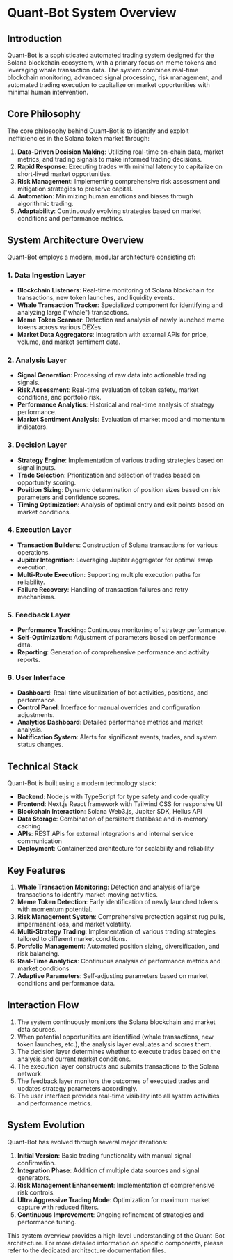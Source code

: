 # Quant-Bot System Overview

## Introduction

Quant-Bot is a sophisticated automated trading system designed for the Solana blockchain ecosystem, with a primary focus on meme tokens and leveraging whale transaction data. The system combines real-time blockchain monitoring, advanced signal processing, risk management, and automated trading execution to capitalize on market opportunities with minimal human intervention.

## Core Philosophy

The core philosophy behind Quant-Bot is to identify and exploit inefficiencies in the Solana token market through:

1. **Data-Driven Decision Making**: Utilizing real-time on-chain data, market metrics, and trading signals to make informed trading decisions.
2. **Rapid Response**: Executing trades with minimal latency to capitalize on short-lived market opportunities.
3. **Risk Management**: Implementing comprehensive risk assessment and mitigation strategies to preserve capital.
4. **Automation**: Minimizing human emotions and biases through algorithmic trading.
5. **Adaptability**: Continuously evolving strategies based on market conditions and performance metrics.

## System Architecture Overview

Quant-Bot employs a modern, modular architecture consisting of:

### 1. Data Ingestion Layer

- **Blockchain Listeners**: Real-time monitoring of Solana blockchain for transactions, new token launches, and liquidity events.
- **Whale Transaction Tracker**: Specialized component for identifying and analyzing large ("whale") transactions.
- **Meme Token Scanner**: Detection and analysis of newly launched meme tokens across various DEXes.
- **Market Data Aggregators**: Integration with external APIs for price, volume, and market sentiment data.

### 2. Analysis Layer

- **Signal Generation**: Processing of raw data into actionable trading signals.
- **Risk Assessment**: Real-time evaluation of token safety, market conditions, and portfolio risk.
- **Performance Analytics**: Historical and real-time analysis of strategy performance.
- **Market Sentiment Analysis**: Evaluation of market mood and momentum indicators.

### 3. Decision Layer

- **Strategy Engine**: Implementation of various trading strategies based on signal inputs.
- **Trade Selection**: Prioritization and selection of trades based on opportunity scoring.
- **Position Sizing**: Dynamic determination of position sizes based on risk parameters and confidence scores.
- **Timing Optimization**: Analysis of optimal entry and exit points based on market conditions.

### 4. Execution Layer

- **Transaction Builders**: Construction of Solana transactions for various operations.
- **Jupiter Integration**: Leveraging Jupiter aggregator for optimal swap execution.
- **Multi-Route Execution**: Supporting multiple execution paths for reliability.
- **Failure Recovery**: Handling of transaction failures and retry mechanisms.

### 5. Feedback Layer

- **Performance Tracking**: Continuous monitoring of strategy performance.
- **Self-Optimization**: Adjustment of parameters based on performance data.
- **Reporting**: Generation of comprehensive performance and activity reports.

### 6. User Interface

- **Dashboard**: Real-time visualization of bot activities, positions, and performance.
- **Control Panel**: Interface for manual overrides and configuration adjustments.
- **Analytics Dashboard**: Detailed performance metrics and market analysis.
- **Notification System**: Alerts for significant events, trades, and system status changes.

## Technical Stack

Quant-Bot is built using a modern technology stack:

- **Backend**: Node.js with TypeScript for type safety and code quality
- **Frontend**: Next.js React framework with Tailwind CSS for responsive UI
- **Blockchain Interaction**: Solana Web3.js, Jupiter SDK, Helius API
- **Data Storage**: Combination of persistent database and in-memory caching
- **APIs**: REST APIs for external integrations and internal service communication
- **Deployment**: Containerized architecture for scalability and reliability

## Key Features

1. **Whale Transaction Monitoring**: Detection and analysis of large transactions to identify market-moving activities.
2. **Meme Token Detection**: Early identification of newly launched tokens with momentum potential.
3. **Risk Management System**: Comprehensive protection against rug pulls, impermanent loss, and market volatility.
4. **Multi-Strategy Trading**: Implementation of various trading strategies tailored to different market conditions.
5. **Portfolio Management**: Automated position sizing, diversification, and risk balancing.
6. **Real-Time Analytics**: Continuous analysis of performance metrics and market conditions.
7. **Adaptive Parameters**: Self-adjusting parameters based on market conditions and performance data.

## Interaction Flow

1. The system continuously monitors the Solana blockchain and market data sources.
2. When potential opportunities are identified (whale transactions, new token launches, etc.), the analysis layer evaluates and scores them.
3. The decision layer determines whether to execute trades based on the analysis and current market conditions.
4. The execution layer constructs and submits transactions to the Solana network.
5. The feedback layer monitors the outcomes of executed trades and updates strategy parameters accordingly.
6. The user interface provides real-time visibility into all system activities and performance metrics.

## System Evolution

Quant-Bot has evolved through several major iterations:

1. **Initial Version**: Basic trading functionality with manual signal confirmation.
2. **Integration Phase**: Addition of multiple data sources and signal generators.
3. **Risk Management Enhancement**: Implementation of comprehensive risk controls.
4. **Ultra Aggressive Trading Mode**: Optimization for maximum market capture with reduced filters.
5. **Continuous Improvement**: Ongoing refinement of strategies and performance tuning.

This system overview provides a high-level understanding of the Quant-Bot architecture. For more detailed information on specific components, please refer to the dedicated architecture documentation files.